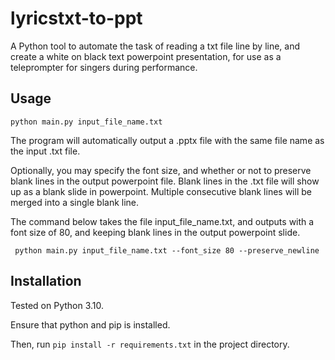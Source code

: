 # lyricstxt-to-ppt

A Python tool to automate the task of reading a txt file line by line, and create a white on black text powerpoint presentation, for use as a teleprompter for singers during performance.

## Usage

` python main.py input_file_name.txt `

The program will automatically output a .pptx file with the same file name as the input .txt file. 

Optionally, you may specify the font size, and whether or not to preserve blank lines in the output powerpoint file. Blank lines in the .txt file will show up as a blank slide in powerpoint. Multiple consecutive blank lines will be merged into a single blank line.

The command below takes the file input_file_name.txt, and outputs with a font size of 80, and keeping blank lines in the output powerpoint slide.

` python main.py input_file_name.txt --font_size 80 --preserve_newline`



## Installation

Tested on Python 3.10. 

Ensure that python and pip is installed. 

Then, run `pip install -r requirements.txt` in the project directory.
